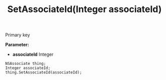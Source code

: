 ﻿---
uid: crmscript_ref_NSAssociate_SetAssociateId
title: SetAssociateId(Integer associateId)
intellisense: NSAssociate.SetAssociateId
keywords: NSAssociate, GetAssociateId
so.topic: reference
---

Primary key

**Parameter:** 
 - **associateId** Integer

```crmscript
NSAssociate thing;
Integer associateId;
thing.SetAssociateId(associateId);
```

